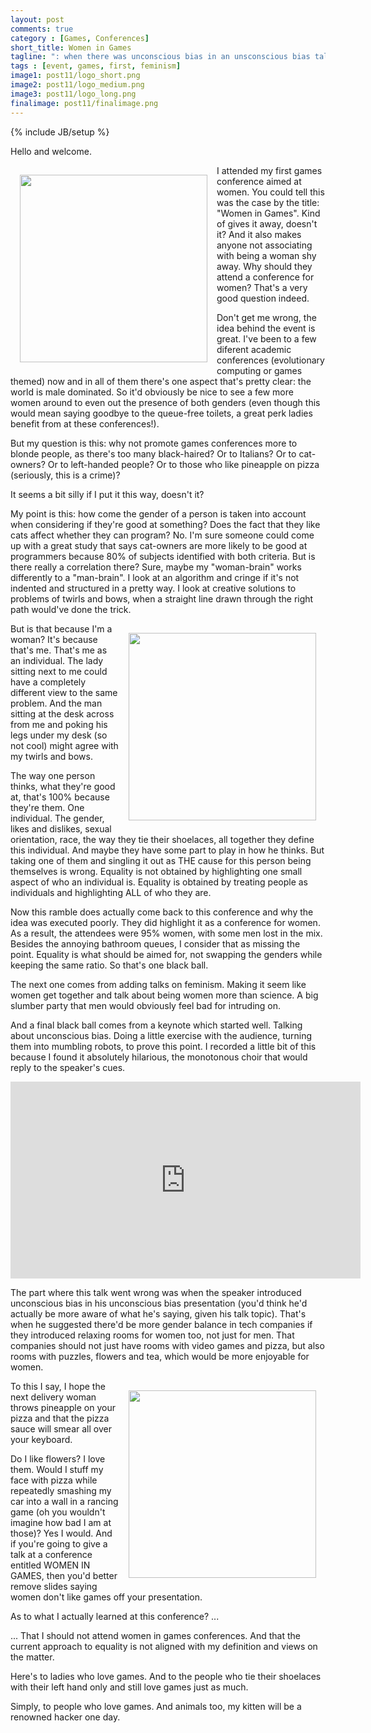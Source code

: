 ```yaml
---
layout: post
comments: true
category : [Games, Conferences]
short_title: Women in Games
tagline: ": when there was unconscious bias in an unsconscious bias talk."
tags : [event, games, first, feminism]
image1: post11/logo_short.png
image2: post11/logo_medium.png
image3: post11/logo_long.png
finalimage: post11/finalimage.png
---
```

{% include JB/setup %}

Hello and welcome. 

<img style="margin:15px;float:left;width:300px" src="{{ site.url }}/assets/images/post11/pic1.jpg" />

I attended my first games conference aimed at women. You could tell this was the case by the title: "Women in Games". Kind of gives it away, doesn't it? And it also makes anyone not associating with being a woman shy away. Why should they attend a conference for women? That's a very good question indeed.

Don't get me wrong, the idea behind the event is great. I've been to a few diferent academic conferences (evolutionary computing or games themed) now and in all of them there's one aspect that's pretty clear: the world is male dominated. So it'd obviously be nice to see a few more women around to even out the presence of both genders (even though this would mean saying goodbye to the queue-free toilets, a great perk ladies benefit from at these conferences!). 

But my question is this: why not promote games conferences more to blonde people, as there's too many black-haired? Or to Italians? Or to cat-owners? Or to left-handed people? Or to those who like pineapple on pizza (seriously, this is a crime)?

It seems a bit silly if I put it this way, doesn't it? 

My point is this: how come the gender of a person is taken into account when considering if they're good at something? Does the fact that they like cats affect whether they can program? No. I'm sure someone could come up with a great study that says cat-owners are more likely to be good at programmers because 80% of subjects identified with both criteria. But is there really a correlation there? Sure, maybe my "woman-brain" works differently to a "man-brain". I look at an algorithm and cringe if it's not indented and structured in a pretty way. I look at creative solutions to problems of twirls and bows, when a straight line drawn through the right path would've done the trick.

<img style="margin:15px;float:right;width:300px" src="{{ site.url }}/assets/images/post11/pic3.jpg" />

But is that because I'm a woman? It's because that's me. That's me as an individual. The lady sitting next to me could have a completely different view to the same problem. And the man sitting at the desk across from me and poking his legs under my desk (so not cool) might agree with my twirls and bows. 

The way one person thinks, what they're good at, that's 100% because they're them. One individual. The gender, likes and dislikes, sexual orientation, race, the way they tie their shoelaces, all together they define this individual. And maybe they have some part to play in how he thinks. But taking one of them and singling it out as THE cause for this person being themselves is wrong. Equality is not obtained by highlighting one small aspect of who an individual is. Equality is obtained by treating people as individuals and highlighting ALL of who they are.

Now this ramble does actually come back to this conference and why the idea was executed poorly. They did highlight it as a conference for women. As a result, the attendees were 95% women, with some men lost in the mix. Besides the annoying bathroom queues, I consider that as missing the point. Equality is what should be aimed for, not swapping the genders while keeping the same ratio. So that's one black ball.

The next one comes from adding talks on feminism. Making it seem like women get together and talk about being women more than science. A big slumber party that men would obviously feel bad for intruding on. 

And a final black ball comes from a keynote which started well. Talking about unconscious bias. Doing a little exercise with the audience, turning them into mumbling robots, to prove this point. I recorded a little bit of this because I found it absolutely hilarious, the monotonous choir that would reply to the speaker's cues. 

<iframe width="560" height="315" src="https://www.youtube.com/embed/242OEYrHGVg" frameborder="0" allowfullscreen></iframe>

The part where this talk went wrong was when the speaker introduced unconscious bias in his unconscious bias presentation (you'd think he'd actually be more aware of what he's saying, given his talk topic). That's when he suggested there'd be more gender balance in tech companies if they introduced relaxing rooms for women too, not just for men. That companies should not just have rooms with video games and pizza, but also rooms with puzzles, flowers and tea, which would be more enjoyable for women.

<img style="margin:15px;float:right;width:300px" src="{{ site.url }}/assets/images/post11/pic2.jpg" />

To this I say, I hope the next delivery woman throws pineapple on your pizza and that the pizza sauce will smear all over your keyboard. 

Do I like flowers? I love them. Would I stuff my face with pizza while repeatedly smashing my car into a wall in a rancing game (oh you wouldn't imagine how bad I am at those)? Yes I would. And if you're going to give a talk at a conference entitled WOMEN IN GAMES, then you'd better remove slides saying women don't like games off your presentation.

As to what I actually learned at this conference? ...

... That I should not attend women in games conferences. And that the current approach to equality is not aligned with my definition and views on the matter.

Here's to ladies who love games. And to the people who tie their shoelaces with their left hand only and still love games just as much.

Simply, to people who love games. And animals too, my kitten will be a renowned hacker one day.